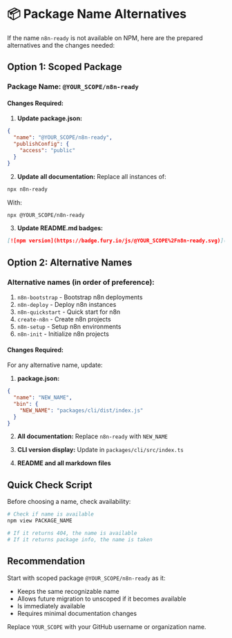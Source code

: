 # 📦 Package Name Alternatives

If the name `n8n-ready` is not available on NPM, here are the prepared alternatives and the changes needed:

## Option 1: Scoped Package

### Package Name: `@YOUR_SCOPE/n8n-ready`

#### Changes Required:

1. **Update package.json:**
```json
{
  "name": "@YOUR_SCOPE/n8n-ready",
  "publishConfig": {
    "access": "public"
  }
}
```

2. **Update all documentation:**
Replace all instances of:
```bash
npx n8n-ready
```

With:
```bash
npx @YOUR_SCOPE/n8n-ready
```

3. **Update README.md badges:**
```markdown
[![npm version](https://badge.fury.io/js/@YOUR_SCOPE%2Fn8n-ready.svg)](https://www.npmjs.com/package/@YOUR_SCOPE/n8n-ready)
```

## Option 2: Alternative Names

### Alternative names (in order of preference):

1. `n8n-bootstrap` - Bootstrap n8n deployments
2. `n8n-deploy` - Deploy n8n instances
3. `n8n-quickstart` - Quick start for n8n
4. `create-n8n` - Create n8n projects
5. `n8n-setup` - Setup n8n environments
6. `n8n-init` - Initialize n8n projects

#### Changes Required:

For any alternative name, update:

1. **package.json:**
```json
{
  "name": "NEW_NAME",
  "bin": {
    "NEW_NAME": "packages/cli/dist/index.js"
  }
}
```

2. **All documentation:** Replace `n8n-ready` with `NEW_NAME`

3. **CLI version display:** Update in `packages/cli/src/index.ts`

4. **README and all markdown files**

## Quick Check Script

Before choosing a name, check availability:

```bash
# Check if name is available
npm view PACKAGE_NAME

# If it returns 404, the name is available
# If it returns package info, the name is taken
```

## Recommendation

Start with scoped package `@YOUR_SCOPE/n8n-ready` as it:
- Keeps the same recognizable name
- Allows future migration to unscoped if it becomes available
- Is immediately available
- Requires minimal documentation changes

Replace `YOUR_SCOPE` with your GitHub username or organization name.